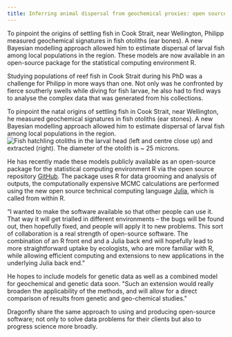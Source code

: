 ```yaml
---
title: Inferring animal dispersal from geochemical proxies: open source R package online
---
```

To pinpoint the origins of settling fish in Cook Strait, near
Wellington, Philipp  measured geochemical signatures in fish
otoliths (ear bones). A new Bayesian modelling approach allowed him to
estimate dispersal of larval fish among local populations in the
region. These models are now available in an open-source package for
the statistical computing environment R.

<!--more-->

Studying populations of reef fish in Cook Strait during his PhD was a
challenge for Philipp in more ways than one. Not only was he
confronted by fierce southerly swells while diving for fish larvae, he
also had to find ways to analyse the complex data that was generated
from his collections.

To pinpoint the natal origins of settling fish in Cook Strait, near
Wellington, he measured geochemical signatures in fish otoliths (ear
stones). A new Bayesian modelling approach allowed him to estimate
dispersal of larval fish among local populations in the region. ![Fish
hatchling otoliths in the larval head (left and centre close up) and
extracted (right). The diameter of the otolith is ~ 25
microns.](/news/2013-09-11-inferring-animal-dispersal/Triplehead.png)

He has recently made these models publicly available as an open-source
package for the statistical computing environment R via the open
source repository [GitHub](https://github.com/Philipp-Neubauer/PopR).
The package uses R for data grooming and analysis of outputs, the
computationally expensive MCMC calculations are performed using the
new open source technical computing language
[Julia](http://julialang.org/), which is called from within R.

“I wanted to make the software available so that other people can use
it. That way it will get trialled in different environments – the bugs
will be found out, then hopefully fixed, and people will apply it to
new problems. This sort of collaboration is a real strength of
open-source software. The combination of an R front end and a Julia
back end will hopefully lead to more straightforward uptake by
ecologists, who are more familiar with R, while allowing efficient
computing and extensions to new applications in the underlying Julia
back end.”

He hopes to include models for genetic data as well as a combined
model for geochemical and genetic data soon. "Such an extension would
really broaden the applicability of the methods, and will allow for a
direct comparison of results from genetic and geo-chemical studies."

Dragonfly share the same approach to using and producing open-source
software; not only to solve data problems for their clients but also
to progress science more broadly.
